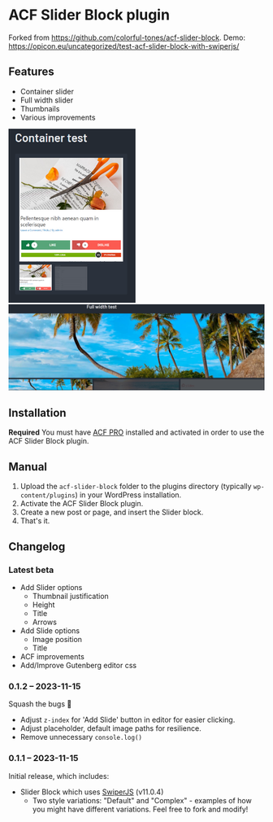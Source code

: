 # ACF Slider Block plugin

Forked from https://github.com/colorful-tones/acf-slider-block.
Demo: https://opicon.eu/uncategorized/test-acf-slider-block-with-swiperjs/

## Features

- Container slider
- Full width slider
- Thumbnails
- Various improvements

<img src="slider-container_test.PNG" alt="80x25" width="250"/>
<img src="slider-full_width_test.PNG" alt="80x25"/>


## Installation

__Required__ You must have [ACF PRO](https://https://www.advancedcustomfields.com/pro/) installed and activated in order to use the ACF Slider Block plugin.

## Manual

1. Upload the `acf-slider-block` folder to the plugins directory (typically `wp-content/plugins`) in your WordPress installation.
2. Activate the ACF Slider Block plugin.
3. Create a new post or page, and insert the Slider block.
4. That's it.

## Changelog

### Latest beta

- Add Slider options
  - Thumbnail justification
  - Height
  - Title
  - Arrows
- Add Slide options
  - Image position
  - Title
- ACF improvements
- Add/Improve Gutenberg editor css

### 0.1.2 – 2023-11-15

Squash the bugs 🐛

- Adjust `z-index` for 'Add Slide' button in editor for easier clicking.
- Adjust placeholder, default image paths for resilience.
- Remove unnecessary `console.log()`

### 0.1.1 – 2023-11-15

Initial release, which includes:

- Slider Block which uses [SwiperJS](https://swiperjs.com/) (v11.0.4)
  - Two style variations: "Default" and "Complex" - examples of how you might have different variations. Feel free to fork and modify!
